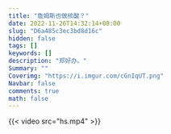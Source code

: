 ```yaml
---
title: "詹姆斯也做核酸？"
date: 2022-11-26T14:32:14+08:00
slug: "D6a485c3ec3bd8d16c"
hidden: false
tags: []
keywords: []
description: "郑好办。"
Summary: ""
Coverimg: "https://i.imgur.com/cGnIqUT.png"
Navbar: false
comments: true
math: false
---
```




<!--more-->

{{< video src="hs.mp4" >}}
